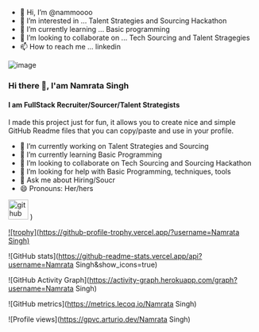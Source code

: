 - 👋 Hi, I’m @nammoooo
- 👀 I’m interested in ... Talent Strategies and Sourcing Hackathon
- 🌱 I’m currently learning ... Basic programming
- 💞️ I’m looking to collaborate on ... Tech Sourcing and Talent Stragegies
- 📫 How to reach me ... linkedin

![image](https://user-images.githubusercontent.com/88934779/129579703-190eb716-93a9-4d42-94f8-8976e27cbe7c.png)




### Hi there 👋, I'am Namrata Singh
#### I am FullStack Recruiter/Sourcer/Talent Strategists
I made this project just for fun, it allows you to create nice and simple GitHub Readme files that you can copy/paste and use in your profile.

- 🔭 I’m currently working on Talent Strategies and Sourcing  
- 🌱 I’m currently learning Basic Programming 
- 👯 I’m looking to collaborate on Tech Sourcing and Sourcing Hackathon  
- 🤔 I’m looking for help with Basic Programming, techniques, tools 
- 💬 Ask me about Hiring/Soucr 
- 😄 Pronouns: Her/hers 


[<img src='https://cdn.jsdelivr.net/npm/simple-icons@3.0.1/icons/github.svg' alt='github' height='40'>](https://github.com/nammoooo) )  

[![trophy](https://github-profile-trophy.vercel.app/?username=Namrata Singh)](https://github.com/ryo-ma/github-profile-trophy)

![GitHub stats](https://github-readme-stats.vercel.app/api?username=Namrata Singh&show_icons=true)  

![GitHub Activity Graph](https://activity-graph.herokuapp.com/graph?username=Namrata Singh)  

![GitHub metrics](https://metrics.lecoq.io/Namrata Singh)  

![Profile views](https://gpvc.arturio.dev/Namrata Singh)  

<!---
nammoooo/nammoooo is a ✨ special ✨ repository because its `README.md` (this file) appears on your GitHub profile.
You can click the Preview link to take a look at your changes.





